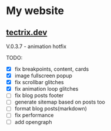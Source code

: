 # My website
## [tectrix.dev](https://tectrix.dev)

V.0.3.7 - animation hotfix

TODO:
- [x] fix breakpoints, content, cards
- [x] image fullscreen popup
- [x] fix scrollbar glitches
- [x] fix animation loop glitches
- [ ] fix blog posts footer
- [ ] generate sitemap based on posts too
- [ ] format blog posts(markdown)
- [ ] fix performance
- [ ] add opengraph
